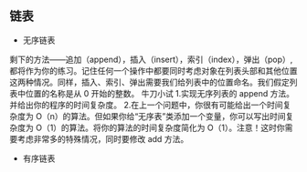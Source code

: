 ## 链表

* 无序链表


剩下的方法——追加（append），插入（insert），索引（index），弹出（pop）,都将作为你的练习。记住任何一个操作中都要同时考虑对象在列表头部和其他位置这两种情况。同样，插入、索引、弹出需要我们给列表中的位置命名。我们假定列表中位置的名称是从 0 开始的整数。 
牛刀小试 
1.实现无序列表的 append 方法。并给出你的程序的时间复杂度。 
2.在上一个问题中，你很有可能给出一个时间复杂度为 O（n）的算法。但如果你给“无序表”类添加一个变量，你可以写出时间复杂度为 O（1）的算法。将你的算法的时间复杂度简化为 O（1）。注意！这时你需要考虑非常多的特殊情况，同时要修改 add 方法。 

* 有序链表
